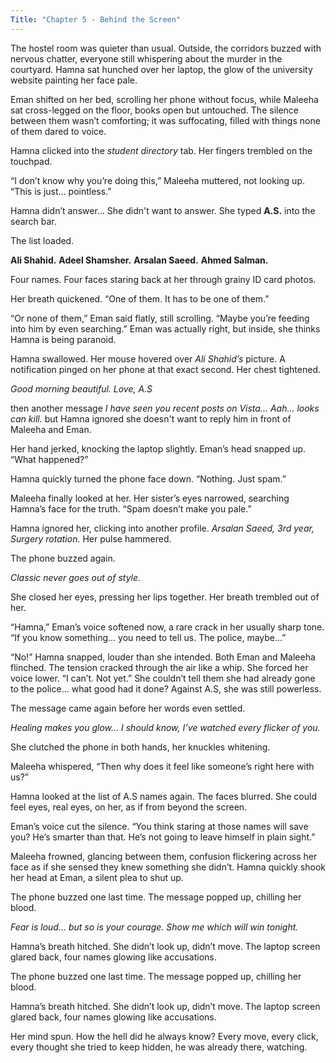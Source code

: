 ```yaml
---
Title: "Chapter 5 - Behind the Screen"
---
```


The hostel room was quieter than usual. Outside, the corridors buzzed with nervous chatter, everyone still whispering about the murder in the courtyard. Hamna sat hunched over her laptop, the glow of the university website painting her face pale.

Eman shifted on her bed, scrolling her phone without focus, while Maleeha sat cross-legged on the floor, books open but untouched. The silence between them wasn’t comforting; it was suffocating, filled with things none of them dared to voice.

Hamna clicked into the *student directory* tab. Her fingers trembled on the touchpad.

“I don’t know why you’re doing this,” Maleeha muttered, not looking up. “This is just... pointless.”

Hamna didn’t answer... She didn't want to answer. She typed **A.S.** into the search bar.

The list loaded.

**Ali Shahid.**
**Adeel Shamsher.**
**Arsalan Saeed.**
**Ahmed Salman.**

Four names. Four faces staring back at her through grainy ID card photos.

Her breath quickened. “One of them. It has to be one of them.”

“Or none of them,” Eman said flatly, still scrolling. “Maybe you’re feeding into him by even searching.” Eman was actually right, but inside, she thinks Hamna is being paranoid.

Hamna swallowed. Her mouse hovered over *Ali Shahid’s* picture. A notification pinged on her phone at that exact second. Her chest tightened.

*Good morning beautiful. Love, A.S*

then another message *I have seen you recent posts on Vista... Aah... looks can kill.* but Hamna ignored she doesn't want to reply him in front of Maleeha and Eman.

Her hand jerked, knocking the laptop slightly. Eman’s head snapped up. “What happened?”

Hamna quickly turned the phone face down. “Nothing. Just spam.”

Maleeha finally looked at her. Her sister’s eyes narrowed, searching Hamna’s face for the truth. “Spam doesn’t make you pale.”

Hamna ignored her, clicking into another profile. *Arsalan Saeed, 3rd year, Surgery rotation.* Her pulse hammered.

The phone buzzed again.

*Classic never goes out of style.*

She closed her eyes, pressing her lips together. Her breath trembled out of her.

“Hamna,” Eman’s voice softened now, a rare crack in her usually sharp tone. “If you know something… you need to tell us. The police, maybe...”

“No!” Hamna snapped, louder than she intended. Both Eman and Maleeha flinched. The tension cracked through the air like a whip. She forced her voice lower. “I can’t. Not yet.” She couldn’t tell them she had already gone to the police... what good had it done? Against A.S, she was still powerless.

The message came again before her words even settled.

*Healing makes you glow... I should know, I’ve watched every flicker of you.*

She clutched the phone in both hands, her knuckles whitening.

Maleeha whispered, “Then why does it feel like someone’s right here with us?”

Hamna looked at the list of A.S names again. The faces blurred. She could feel eyes, real eyes, on her, as if from beyond the screen.

Eman’s voice cut the silence. “You think staring at those names will save you? He’s smarter than that. He’s not going to leave himself in plain sight.”

Maleeha frowned, glancing between them, confusion flickering across her face as if she sensed they knew something she didn’t. Hamna quickly shook her head at Eman, a silent plea to shut up.

The phone buzzed one last time. The message popped up, chilling her blood.

*Fear is loud... but so is your courage. Show me which will win tonight.*

Hamna’s breath hitched. She didn’t look up, didn’t move. The laptop screen glared back, four names glowing like accusations.

The phone buzzed one last time. The message popped up, chilling her blood.

Hamna’s breath hitched. She didn’t look up, didn’t move. The laptop screen glared back, four names glowing like accusations.

Her mind spun. How the hell did he always know? Every move, every click, every thought she tried to keep hidden, he was already there, watching.
